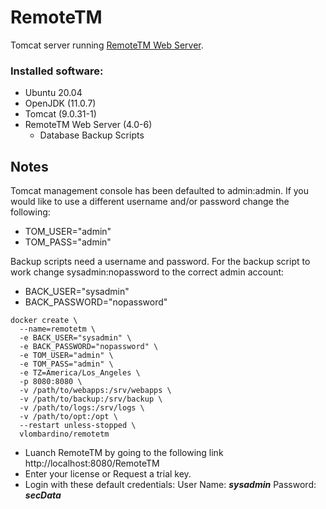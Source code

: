 # RemoteTM
Tomcat server running [RemoteTM Web Server](https://www.maxprograms.com/products/remotetm.html).

### Installed software:
* Ubuntu 20.04
* OpenJDK (11.0.7)
* Tomcat (9.0.31-1)
* RemoteTM Web Server (4.0-6)
  * Database Backup Scripts

## Notes
Tomcat management console has been defaulted to admin:admin. If you would like to use a different username and/or password change the following:
* TOM_USER="admin"
* TOM_PASS="admin"

Backup scripts need a username and password. For the backup script to work change sysadmin:nopassword to the correct admin account:
* BACK_USER="sysadmin"
* BACK_PASSWORD="nopassword"

```
docker create \
  --name=remotetm \
  -e BACK_USER="sysadmin" \
  -e BACK_PASSWORD="nopassword" \
  -e TOM_USER="admin" \
  -e TOM_PASS="admin" \
  -e TZ=America/Los_Angeles \
  -p 8080:8080 \
  -v /path/to/webapps:/srv/webapps \
  -v /path/to/backup:/srv/backup \
  -v /path/to/logs:/srv/logs \
  -v /path/to/opt:/opt \
  --restart unless-stopped \
  vlombardino/remotetm
```

* Luanch RemoteTM by going to the following link http://localhost:8080/RemoteTM
* Enter your license or Request a trial key. 
* Login with these default credentials: User Name: ***sysadmin*** Password: ***secData***
